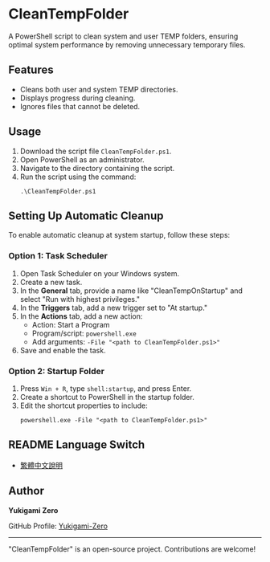 # CleanTempFolder

A PowerShell script to clean system and user TEMP folders, ensuring optimal system performance by removing unnecessary temporary files.

## Features
- Cleans both user and system TEMP directories.
- Displays progress during cleaning.
- Ignores files that cannot be deleted.

## Usage
1. Download the script file `CleanTempFolder.ps1`.
2. Open PowerShell as an administrator.
3. Navigate to the directory containing the script.
4. Run the script using the command:
   ```
   .\CleanTempFolder.ps1
   ```

## Setting Up Automatic Cleanup
To enable automatic cleanup at system startup, follow these steps:

### Option 1: Task Scheduler
1. Open Task Scheduler on your Windows system.
2. Create a new task.
3. In the **General** tab, provide a name like "CleanTempOnStartup" and select "Run with highest privileges."
4. In the **Triggers** tab, add a new trigger set to "At startup."
5. In the **Actions** tab, add a new action:
   - Action: Start a Program
   - Program/script: `powershell.exe`
   - Add arguments: `-File "<path to CleanTempFolder.ps1>"`
6. Save and enable the task.

### Option 2: Startup Folder
1. Press `Win + R`, type `shell:startup`, and press Enter.
2. Create a shortcut to PowerShell in the startup folder.
3. Edit the shortcut properties to include:
   ```
   powershell.exe -File "<path to CleanTempFolder.ps1>"
   ```

## README Language Switch
- [繁體中文說明](README_TC.md)

## Author
**Yukigami Zero**

GitHub Profile: [Yukigami-Zero](https://github.com/Yukigami-Zero)

---

"CleanTempFolder" is an open-source project. Contributions are welcome!

